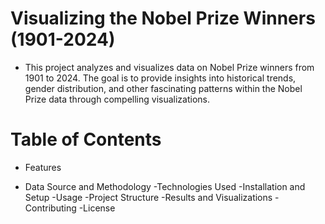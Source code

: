 # Visualizing the Nobel Prize Winners (1901-2024)
- This project analyzes and visualizes data on Nobel Prize winners from 1901 to 2024. The goal is to provide insights into historical trends, gender distribution, and other fascinating patterns within the Nobel Prize data through compelling visualizations.

# Table of Contents
- Features
  
- Data Source and Methodology
-Technologies Used
-Installation and Setup
-Usage
-Project Structure
-Results and Visualizations
-Contributing
-License

